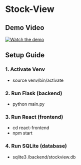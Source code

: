 # Stock-View

## Demo Video

[![Watch the demo](https://img.youtube.com/vi/NFA7yKYKn2I/0.jpg?v=2)](https://www.youtube.com/watch?v=NFA7yKYKn2I)

## Setup Guide

### 1. Activate Venv

- source venv/bin/activate

### 2. Run Flask (backend)

- python main.py

### 3. Run React (frontend)

- cd react-frontend
- npm start

### 4. Run SQLite (database)

- sqlite3 /backend/stockview.db
